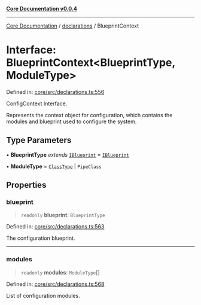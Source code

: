 [**Core Documentation v0.0.4**](../../README.md)

***

[Core Documentation](../../modules.md) / [declarations](../README.md) / BlueprintContext

# Interface: BlueprintContext\<BlueprintType, ModuleType\>

Defined in: [core/src/declarations.ts:556](https://github.com/stonemjs/core/blob/93efe04ef1a71ad6f49c3b315da54d45ace50f23/src/declarations.ts#L556)

ConfigContext Interface.

Represents the context object for configuration, which contains the modules and blueprint used to configure the system.

## Type Parameters

• **BlueprintType** *extends* [`IBlueprint`](../type-aliases/IBlueprint.md) = [`IBlueprint`](../type-aliases/IBlueprint.md)

• **ModuleType** = [`ClassType`](../type-aliases/ClassType.md) \| `PipeClass`

## Properties

### blueprint

> `readonly` **blueprint**: `BlueprintType`

Defined in: [core/src/declarations.ts:563](https://github.com/stonemjs/core/blob/93efe04ef1a71ad6f49c3b315da54d45ace50f23/src/declarations.ts#L563)

The configuration blueprint.

***

### modules

> `readonly` **modules**: `ModuleType`[]

Defined in: [core/src/declarations.ts:568](https://github.com/stonemjs/core/blob/93efe04ef1a71ad6f49c3b315da54d45ace50f23/src/declarations.ts#L568)

List of configuration modules.

